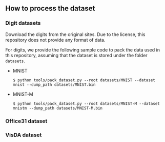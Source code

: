 ## How to process the dataset
### Digit datasets
Download the digits from the original sites. Due to the license, this repository does not provide any format of data.

For digits, we provide the following sample code to pack the data used in this repository, assuming that the dataset is stored under the folder ```datasets```.

- MNIST
    ```shell script
    $ python tools/pack_dataset.py --root datasets/MNIST --dataset mnist --dump_path datasets/MNIST.bin
    ```

- MNIST-M
    ```shell script
    $ python tools/pack_dataset.py --root datasets/MNIST-M --dataset mnistm --dump_path datasets/MNIST-M.bin
    ```

### Office31 dataset


### VisDA dataset
